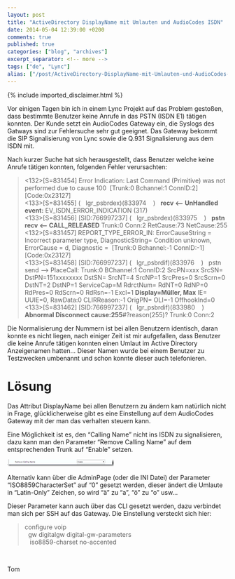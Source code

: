 ```yaml
---
layout: post
title: "ActiveDirectory DisplayName mit Umlauten und AudioCodes ISDN"
date: 2014-05-04 12:39:00 +0200
comments: true
published: true
categories: ["blog", "archives"]
excerpt_separator: <!-- more -->
tags: ["de", "Lync"]
alias: ["/post/ActiveDirectory-DisplayName-mit-Umlauten-und-AudioCodes-ISDN.aspx", "/post/activedirectory-displayname-mit-umlauten-und-audiocodes-isdn.aspx"]
---
```

<!-- more -->
{% include imported_disclaimer.html %}
<p>Vor einigen Tagen bin ich in einem Lync Projekt auf das Problem gesto&szlig;en, dass bestimmte Benutzer keine Anrufe in das PSTN (ISDN E1) t&auml;tigen konnten. Der Kunde setzt ein AudioCodes Gateway ein, die Syslogs des Gatways sind zur Fehlersuche sehr gut geeignet. Das Gateway bekommt die SIP Signalisierung von Lync sowie die Q.931 Signalisierung aus dem ISDN mit.</p>
<p>Nach kurzer Suche hat sich herausgestellt, dass Benutzer welche keine Anrufe t&auml;tigen konnten, folgenden Fehler verursachten:</p>
<blockquote>
<p>&lt;132&gt;[S=831454] Error Indication: Last Command (Primitive) was not performed due to cause 100&nbsp; [Trunk:0 Bchannel:1 ConnID:2] [Code:0x23127] <br />&lt;133&gt;[S=831455] (&nbsp;&nbsp; lgr_psbrdex)(833974&nbsp;&nbsp;&nbsp; )&nbsp;&nbsp; <strong>recv &lt;-- UnHandled event:</strong> EV_ISDN_ERROR_INDICATION (317) <br />&lt;133&gt;[S=831456] [SID:766997237] (&nbsp;&nbsp; lgr_psbrdex)(833975&nbsp;&nbsp;&nbsp; )&nbsp;&nbsp; <strong>pstn recv &lt;-- CALL_RELEASED</strong> Trunk:0 Conn:2 RetCause:73 NetCause:255 <br />&lt;132&gt;[S=831457] REPORT_TYPE_ERROR_IN: ErrorCauseString = Incorrect parameter type, DiagnosticString= Condition unknown, ErrorCause = d, Diagnostic =&nbsp; [Trunk:0 Bchannel:-1 ConnID:-1] [Code:0x23127] <br />&lt;133&gt;[S=831458] [SID:766997237] (&nbsp;&nbsp; lgr_psbrdif)(833976&nbsp;&nbsp;&nbsp; )&nbsp;&nbsp; pstn send --&gt; PlaceCall: Trunk:0 BChannel:1 ConnID:2 SrcPN=xxx SrcSN= DstPN=151xxxxxxxx DstSN= SrcNT=4 SrcNP=1 SrcPres=0 SrcScrn=0 DstNT=2 DstNP=1 ServiceCap=M RdrctNum= RdNT=0 RdNP=0 RdPres=0 RdScrn=0 RdRsn=-1 Excl=1 <strong>Display=M&uuml;ller, Max</strong> IE= UUIE=0, RawData:0 CLIRReason:-1 OrigPN= OLI=-1 OffhookInd=0 <br />&lt;133&gt;[S=831462] [SID:766997237] (&nbsp;&nbsp; lgr_psbrdif)(833980&nbsp;&nbsp;&nbsp; )&nbsp;&nbsp; <strong>Abnormal Disconnect cause:255</strong>#?reason(255)? Trunk:0 Conn:2</p>
</blockquote>
<p>Die Normalisierung der Nummern ist bei allen Benutzern identisch, daran konnte es nicht liegen, nach einiger Zeit ist mir aufgefallen, dass Benutzer die keine Anrufe t&auml;tigen konnten einen Umlaut im Active Directory Anzeigenamen hatten&hellip; Dieser Namen wurde bei einem Benutzer zu Testzwecken umbenannt und schon konnte dieser auch telefonieren.</p>
<h1>L&ouml;sung</h1>
<p>Das Attribut DisplayName bei allen Benutzern zu &auml;ndern kam nat&uuml;rlich nicht in Frage, gl&uuml;cklicherweise gibt es eine Einstellung auf dem AudioCodes Gateway mit der man das verhalten steuern kann.</p>
<p>Eine M&ouml;glichkeit ist es, den &ldquo;Calling Name&rdquo; nicht ins ISDN zu signalisieren, dazu kann man den Parameter &ldquo;Remove Calling Name&rdquo; auf dem entsprechenden Trunk auf &ldquo;Enable&rdquo; setzen.</p>
<p><a href="/assets/image_630.png"><img style="display: inline; border: 0px;" title="image" src="/assets/image_thumb_628.png" alt="image" width="244" height="16" border="0" /></a></p>
<p>Alternativ kann &uuml;ber die AdminPage&nbsp;(oder&nbsp;die INI Datei)&nbsp;der Parameter &ldquo;ISO8859CharacterSet&rdquo; auf &ldquo;0&rdquo; gesetzt werden, dieser &auml;ndert die Umlaute in &ldquo;Latin-Only&rdquo; Zeichen, so wird &ldquo;&auml;&rdquo; zu &ldquo;a&rdquo;, &ldquo;&ouml;&rdquo; zu &ldquo;o&rdquo; usw&hellip;</p>
<p>Dieser Parameter kann auch &uuml;ber das CLI gesetzt werden, dazu verbindet man sich per SSH auf das Gateway. Die Einstellung&nbsp;versteckt&nbsp;sich hier:&nbsp;&nbsp;</p>
<blockquote>
<p>configure voip<br />&nbsp; gw digitalgw digital-gw-parameters<br />&nbsp;&nbsp; iso8859-charset no-accented</p>
</blockquote>
<p>&nbsp;</p>
<p>Tom</p>
